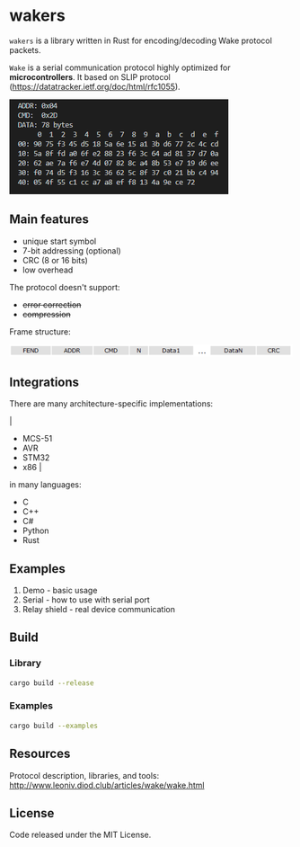 # wakers

`wakers` is a library written in Rust for encoding/decoding Wake protocol packets.

`Wake` is a serial communication protocol highly optimized for **microcontrollers**. It based on SLIP protocol (<https://datatracker.ietf.org/doc/html/rfc1055>).

![debug_print](images/debug_print.png)

## Main features

- unique start symbol
- 7-bit addressing (optional)
- CRC (8 or 16 bits)
- low overhead

The protocol doesn't support:

- ~~error correction~~
- ~~compression~~

Frame structure:

![Frame structure](images/wake.png)

## Integrations

There are many architecture-specific implementations:

|
- MCS-51
- AVR
- STM32
- x86
|

in many languages:

- C
- C++
- C#
- Python
- Rust

## Examples

1. Demo - basic usage
2. Serial - how to use with serial port
3. Relay shield - real device communication

## Build

### Library

```bash
cargo build --release
```

### Examples

```bash
cargo build --examples
```

## Resources

Protocol description, libraries, and tools: <http://www.leoniv.diod.club/articles/wake/wake.html>

## License

Code released under the MIT License.
